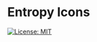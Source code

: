 # Entropy Icons

[![License: MIT](https://img.shields.io/badge/License-MIT-yellow.svg)](https://opensource.org/licenses/MIT)

